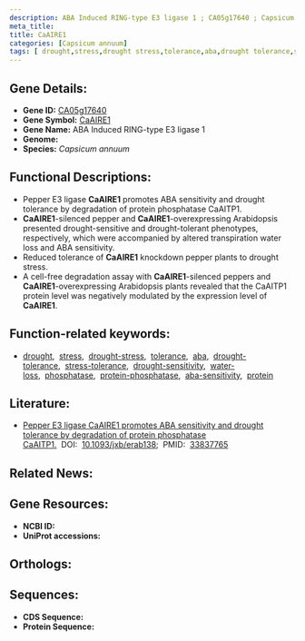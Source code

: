 ```yaml
---
description: ABA Induced RING-type E3 ligase 1 ; CA05g17640 ; Capsicum annuum
meta_title:
title: CaAIRE1
categories: [Capsicum annuum]
tags: [ drought,stress,drought stress,tolerance,aba,drought tolerance,stress tolerance,drought sensitivity,water loss,phosphatase,protein phosphatase,aba sensitivity,protein ]
---
```


## Gene Details:
- **Gene ID:** [CA05g17640]()
- **Gene Symbol:** <u>CaAIRE1</u>
- **Gene Name:** ABA Induced RING-type E3 ligase 1
- **Genome:** []()
- **Species:** *Capsicum annuum*

## Functional Descriptions:
   - Pepper E3 ligase **CaAIRE1** promotes ABA sensitivity and drought tolerance by degradation of protein phosphatase CaAITP1.
   - **CaAIRE1**-silenced pepper and **CaAIRE1**-overexpressing Arabidopsis presented drought-sensitive and drought-tolerant phenotypes, respectively, which were accompanied by altered transpiration water loss and ABA sensitivity.
   - Reduced tolerance of **CaAIRE1** knockdown pepper plants to drought stress.
   - A cell-free degradation assay with **CaAIRE1**-silenced peppers and **CaAIRE1**-overexpressing Arabidopsis plants revealed that the CaAITP1 protein level was negatively modulated by the expression level of **CaAIRE1**.

## Function-related keywords:
   - [drought](/tags/drought/),&nbsp;&nbsp;[stress](/tags/stress/),&nbsp;&nbsp;[drought-stress](/tags/drought-stress/),&nbsp;&nbsp;[tolerance](/tags/tolerance/),&nbsp;&nbsp;[aba](/tags/aba/),&nbsp;&nbsp;[drought-tolerance](/tags/drought-tolerance/),&nbsp;&nbsp;[stress-tolerance](/tags/stress-tolerance/),&nbsp;&nbsp;[drought-sensitivity](/tags/drought-sensitivity/),&nbsp;&nbsp;[water-loss](/tags/water-loss/),&nbsp;&nbsp;[phosphatase](/tags/phosphatase/),&nbsp;&nbsp;[protein-phosphatase](/tags/protein-phosphatase/),&nbsp;&nbsp;[aba-sensitivity](/tags/aba-sensitivity/),&nbsp;&nbsp;[protein](/tags/protein/)

## Literature:
   - [Pepper E3 ligase CaAIRE1 promotes ABA sensitivity and drought tolerance by degradation of protein phosphatase CaAITP1.](https://doi.org/10.1093/jxb/erab138)&nbsp;&nbsp;DOI:&nbsp;&nbsp;[10.1093/jxb/erab138](https://doi.org/10.1093/jxb/erab138);&nbsp;&nbsp;PMID:&nbsp;&nbsp;[33837765](https://pubmed.ncbi.nlm.nih.gov/33837765/)

## Related News:

## Gene Resources:
- **NCBI ID:**  [](https://www.ncbi.nlm.nih.gov/gene/?term=)
- **UniProt accessions:**  [](https://www.uniprot.org/uniprotkb//entry)

## Orthologs:

## Sequences:
- **CDS Sequence:**
- **Protein Sequence:**
